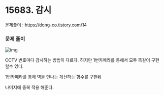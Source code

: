 # 15683. 감시

문제풀이 : https://dong-co.tistory.com/14

### 문제 풀이



![img](https://k.kakaocdn.net/dn/LnhaE/btqC21HztXy/sj0gFcmhhiTdq6yaJnkRw0/img.png)



CCTV 번호마다 감시하는 방법이 다르다. 하지만 1번카메라를 통해서 모두 똑같이 구현할수 있다.

1번카메라를 통해 벽을 만나는 계산하는 함수를 구한뒤

나머지에 중복 적용 해준다.